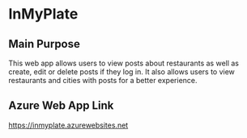 # InMyPlate

## Main Purpose

This web app allows users to view posts about restaurants as well as create, edit or delete posts if they log in. It also allows users to view restaurants and cities with posts for a better experience.



## Azure Web App Link

https://inmyplate.azurewebsites.net
